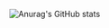 ![Anurag's GitHub stats](https://github-readme-stats.vercel.app/api?username=Stetics&show_icons=true&theme=radical)
